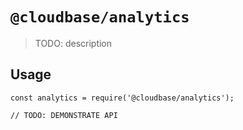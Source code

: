 # `@cloudbase/analytics`

> TODO: description

## Usage

```
const analytics = require('@cloudbase/analytics');

// TODO: DEMONSTRATE API
```
